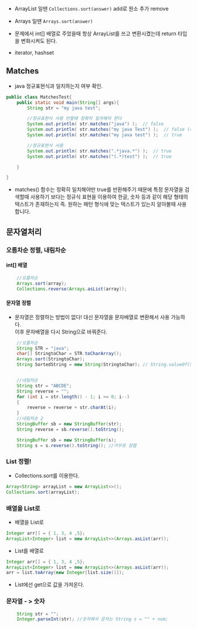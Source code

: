 - ArrayList 일땐 `Collections.sort(answer)`
  add로 원소 추가
  remove

- Arrays 일땐 `Arrays.sort(answer)`

- 문제에서 int[] 배열로 주었을때 항상 ArrayList를 쓰고 변환시켰는데 return 타입을 변화시켜도 된다.

- iterator, hashset

## Matches

- java 정규표현식과 일치하는지 여부 확인.

```java
public class MatchesTest{
    public static void main(String[] args){
        String str = "my java test";

        //정규표현식 사용 안할때 정확히 일치해야 한다
        System.out.println( str.matches("java") );  // false
        System.out.println( str.matches("my java Test") );  // false (대/소문자 역시 구분한다.)
        System.out.println( str.matches("my java test") );  // true

        //정규표현식 사용
        System.out.println( str.matches(".*java.*") );  // true
        System.out.println( str.matches("(.*)test") );  // true

    }

}
```

- matches() 함수는 정확히 일치해야만 true를 반환해주기 때문에 특정 문자열을 검색할때 사용하기 보다는 정규식 표현을 이용하여 한글, 숫자 등과 같이 해당 형태의 텍스트가 존재하는지 즉. 원하는 패턴 형식에 맞는 텍스트가 있는지 알아볼때 사용합니다.

## 문자열처리

### 오름차순 정렬, 내림차순

#### int[] 배열

```java
	//오름차순
    Arrays.sort(array);
    Collections.reverse(Arrays.asList(array));
```

#### 문자열 정렬

- 문자열은 정렬하는 방법이 없다! 대신 문자열을 문자배열로 변환해서 사용 가능하다.  
  이후 문자배열을 다시 String으로 바꿔준다.

```java
	//오름차순
	String STR = "java";
	char[] StringtoChar = STR.toCharArray();
	Arrays.sort(StringtoChar);
	String SortedString = new String(StringtoChar); // String.valueOf(StringtoChar);


	//내림차순
	String str = "ABCDE";
	String reverse = "";
	for (int i = str.length() - 1; i >= 0; i--)
	{
		reverse = reverse + str.charAt(i);
	}
	//내림차순 2
	StringBuffer sb = new StringBuffer(str);
	String reverse = sb.reverse().toString();
```

```java
 	StringBuffer sb = new StringBuffer(s);
 	String s = s.reverse().toString(); //거꾸로 정렬
```

### List 정렬!

- Collections.sort를 이용한다.

```java
Array<String> arrayList = new ArrayList<>();
Collections.sort(arrayList);
```

### 배열을 List로

- 배열을 List로

```java
Integer arr[] = { 1, 3, 4 ,5};
ArrayList<Integer> list = new ArrayList<>(Arrays.asList(arr));
```

- List를 배열로

```java
Integer arr[] = { 1, 3, 4 ,5};
ArrayList<Integer> list = new ArrayList<>(Arrays.asList(arr));
arr = list.toArray(new Integer[list.size()]);
```

- List에선 get으로 값을 가져온다.

### 문자열 - > 숫자

```java
	String str = "";
	Integer.parseInt(str); //숫자에서 문자는 String s = "" + num;
```
